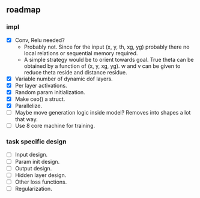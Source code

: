 ## roadmap
### impl
- [x] Conv, Relu needed?
    - Probably not. Since for the input (x, y, th, xg, yg) probably there no local relations or sequential memory required.
    - A simple strategy would be to orient towards goal. True theta can be obtained by a function of (x, y, xg, yg). w and v can be given to reduce theta reside and distance residue.
- [x] Variable number of dynamic dof layers.
- [x] Per layer activations.
- [x] Random param initialization.
- [x] Make ceo() a struct.
- [x] Parallelize.
- [ ] Maybe move generation logic inside model? Removes into shapes a lot that way.
- [ ] Use 8 core machine for training.

### task specific design
- [ ] Input design.
- [ ] Param init design.
- [ ] Output design.
- [ ] Hidden layer design.
- [ ] Other loss functions.
- [ ] Regularization.
